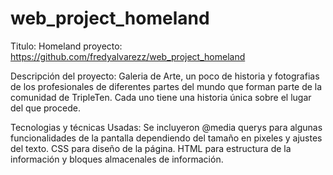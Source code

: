 # web_project_homeland
Titulo: Homeland
proyecto: https://github.com/fredyalvarezz/web_project_homeland


Descripción del proyecto: 
Galeria de Arte, un poco de historia y fotografias de los profesionales de diferentes partes del mundo que forman parte de la comunidad de TripleTen.
Cada uno tiene una historia única sobre el lugar del que procede.


Tecnologias y técnicas Usadas: 
Se incluyeron @media querys para algunas funcionalidades de la pantalla dependiendo del tamaño en pixeles y ajustes del texto.
CSS para diseño de la página.
HTML para estructura de la información y bloques almacenales de información.
